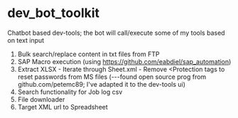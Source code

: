 # dev_bot_toolkit
Chatbot based dev-tools; the bot will call/execute some of my tools based on text input
 <Planned tools>
 1. Bulk search/replace content in txt files from FTP
 2. SAP Macro execution (using https://github.com/eabdiel/sap_automation)
 3. Extract XLSX - Iterate through Sheet.xml - Remove <Protection tags to reset passwords from MS files (---found open source prog from github.com/petemc89; I've adapted it to the dev-tools ui)
 4. Search functionality for Job log csv
 5. File downloader
 6. Target XML url to Spreadsheet
